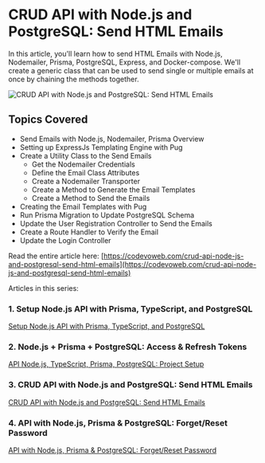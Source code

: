 # CRUD API with Node.js and PostgreSQL: Send HTML Emails

In this article, you'll learn how to send HTML Emails with Node.js, Nodemailer, Prisma, PostgreSQL, Express, and Docker-compose. We'll create a generic class that can be used to send single or multiple emails at once by chaining the methods together.

![CRUD API with Node.js and PostgreSQL: Send HTML Emails](https://codevoweb.com/wp-content/uploads/2022/05/CRUD-API-with-Node.js-and-PostgreSQL-Send-HTML-Emails.webp)

## Topics Covered

- Send Emails with Node.js, Nodemailer, Prisma Overview
- Setting up ExpressJs Templating Engine with Pug
- Create a Utility Class to the Send Emails
    - Get the Nodemailer Credentials
    - Define the Email Class Attributes
    - Create a Nodemailer Transporter
    - Create a Method to Generate the Email Templates
    - Create a Method to Send the Emails
- Creating the Email Templates with Pug
- Run Prisma Migration to Update PostgreSQL Schema
- Update the User Registration Controller to Send the Emails
- Create a Route Handler to Verify the Email
- Update the Login Controller

Read the entire article here: [https://codevoweb.com/crud-api-node-js-and-postgresql-send-html-emails](https://codevoweb.com/crud-api-node-js-and-postgresql-send-html-emails)

Articles in this series:

### 1. Setup Node.js API with Prisma, TypeScript, and PostgreSQL

[Setup Node.js API with Prisma, TypeScript, and PostgreSQL](https://codevoweb.com/api-node-typescript-prisma-postgresql-project-setup)

### 2. Node.js + Prisma + PostgreSQL: Access & Refresh Tokens

[API Node.js, TypeScript, Prisma, PostgreSQL: Project Setup](https://codevoweb.com/node-prisma-postgresql-access-refresh-tokens)

### 3. CRUD API with Node.js and PostgreSQL: Send HTML Emails

[CRUD API with Node.js and PostgreSQL: Send HTML Emails](https://codevoweb.com/crud-api-node-js-and-postgresql-send-html-emails)

### 4. API with Node.js, Prisma & PostgreSQL: Forget/Reset Password

[API with Node.js, Prisma & PostgreSQL: Forget/Reset Password](https://codevoweb.com/crud-api-node-prisma-postgresql-reset-password)

